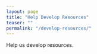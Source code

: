 ```yaml
---
layout: page
title: "Help Develop Resources"
teaser: ""
permalink: "/develop-resources/"
---
```

Help us develop resources.
